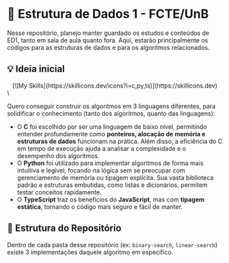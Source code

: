 # 🧠 Estrutura de Dados 1 - FCTE/UnB
Nesse repositório, planejo manter guardado os estudos e conteúdos de ED1, tanto em sala de aula quanto fora. Aqui, estarão principalmente os códigos para as estruturas de dados e para os algoritmos relacionados.

## 💡 Ideia inicial
<div align=center>[![My Skills](https://skillicons.dev/icons?i=c,py,ts)](https://skillicons.dev)</div> \

Quero conseguir construir os algoritmos em 3 linguagens diferentes, para solidificar o conhecimento (tanto dos algoritmos, quanto das linguagens):
- O **C** foi escolhido por ser uma linguagem de baixo nível, permitindo entender profundamente como **ponteiros, alocação de memória e estruturas de dados** funcionam na prática. Além disso, a eficiência do C em tempo de execução ajuda a analisar a complexidade e o desempenho dos algoritmos.  
- O **Python** foi utilizado para implementar algoritmos de forma mais intuitiva e legível, focando na lógica sem se preocupar com gerenciamento de memória ou tipagem explícita. Sua vasta biblioteca padrão e estruturas embutidas, como listas e dicionários, permitem testar conceitos rapidamente.  
- O **TypeScript** traz os benefícios do **JavaScript**, mas com **tipagem estática**, tornando o código mais seguro e fácil de manter.

## 📂 Estrutura do Repositório
Dentro de cada pasta desse repositório (ex: `binary-search`, `linear-search`) existe 3 implementações daquele algoritmo em específico.
